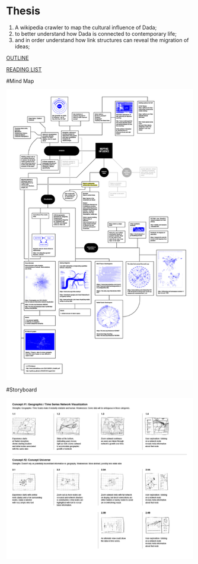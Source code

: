 # Thesis

1. A wikipedia crawler to map the cultural influence of Dada;
2. to better understand how Dada is connected to contemporary life;
3. and in order understand how link structures can reveal the migration of ideas;

[OUTLINE](/writing/outline.md)

[READING LIST](/writing/readingList.md)

#Mind Map

![](writing/mindMapV1.jpg)

#Storyboard

![](writing/storyboard-v1.jpg)
